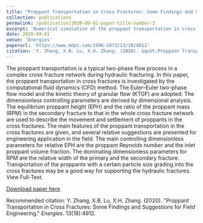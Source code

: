 ```yaml
---
title: "Proppant Transportation in Cross Fractures: Some Findings and Suggestions for Field Engineering"
collection: publications
permalink: /publication/2020-09-01-paper-title-number-3
excerpt: 'Numerical simulation of the proppant transportation in cross fracture (using the ANSYS FLUENT).'
date: 2020-09-01
venue: 'Energies'
paperurl: 'https://www.mdpi.com/1996-1073/13/18/4912'
citation: 'Y. Zhang, X.B. Lu, X.H. Zhang. (2020). &quot;Proppant Transportation in Cross Fractures: Some Findings and Suggestions for Field Engineering.&quot; <i>Energies</i>. 13(18):4912.'
---
```

The proppant transportation is a typical two-phase flow process in a complex cross fracture network during hydraulic fracturing. In this paper, the proppant transportation in cross fractures is investigated by the computational fluid dynamics (CFD) method. The Euler–Euler two-phase flow model and the kinetic theory of granular flow (KTGF) are adopted. The dimensionless controlling parameters are derived by dimensional analysis. The equilibrium proppant height (EPH) and the ratio of the proppant mass (RPM) in the secondary fracture to that in the whole cross fracture network are used to describe the movement and settlement of proppants in the cross fractures. The main features of the proppant transportation in the cross fractures are given, and several relative suggestions are presented for engineering application in the field. The main controlling dimensionless parameters for relative EPH are the proppant Reynolds number and the inlet proppant volume fraction. The dominating dimensionless parameters for RPM are the relative width of the primary and the secondary fracture. Transportation of the proppants with a certain particle size grading into the cross fractures may be a good way for supporting the hydraulic fractures. View Full-Text.

[Download paper here](https://www.mdpi.com/1996-1073/13/18/4912)

Recommended citation: Y. Zhang, X.B. Lu, X.H. Zhang. (2020). &quot;Proppant Transportation in Cross Fractures: Some Findings and Suggestions for Field Engineering.&quot; <i>Energies</i>. 13(18):4912.